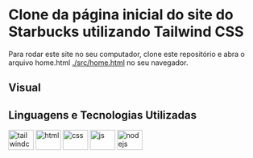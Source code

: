 # Clone da página inicial do site do Starbucks utilizando Tailwind CSS

Para rodar este site no seu computador, clone este repositório e abra o arquivo home.html [./src/home.html](./src/home.html) no seu navegador.

## Visual


## Linguagens e Tecnologias Utilizadas
<div style="display: inline-block">
<img width="50px" height="40" align="center" alt="tailwindcss" src="https://cdn.jsdelivr.net/gh/devicons/devicon@latest/icons/tailwindcss/tailwindcss-original.svg" />
<img width="50px" height="40" align="center" alt="html" src="https://cdn.jsdelivr.net/gh/devicons/devicon/icons/css3/css3-original.svg" />  
<img width="50px" height="40" align="center" alt="css" src="https://cdn.jsdelivr.net/gh/devicons/devicon/icons/html5/html5-original.svg" />
<img width="50px" height="40" align="center" alt="js" src="https://cdn.jsdelivr.net/gh/devicons/devicon/icons/javascript/javascript-original.svg" />  
<img width="50px" height="40" align="center" alt="nodejs" src="https://cdn.jsdelivr.net/gh/devicons/devicon/icons/nodejs/nodejs-original.svg" />  
</div>
